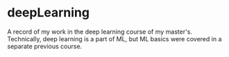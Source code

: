 # deepLearning
A record of my work in the deep learning course of my master's. Technically, deep learning is a part of ML, but ML basics were covered in a separate previous course.
